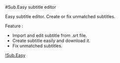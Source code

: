#Sub.Easy subtitle editor

Easy subtitle editor. Create or fix unmatched subtitles.

Feature :
- Import and edit subtitle from .srt file.
- Create subtitle easily and download it.
- Fix unmatched subtitles.

[!Sub.Easy](https://raw.githubusercontent.com/morkid/subeasy/master/public/images/SUB-EASY.png)